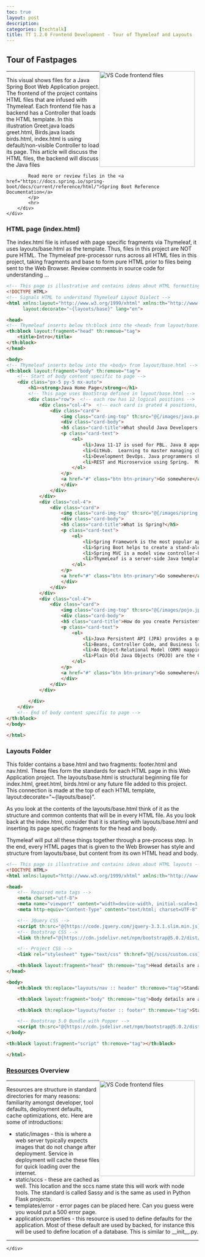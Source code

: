 ```yaml
---
toc: true
layout: post
description: 
categories: [techtalk]
title: TT 1.2.0 Frontend Development - Tour of Thymeleaf and Layouts
---
```


## Tour of Fastpages

<div>
    <div>
        <div style="float: right; margin: 0px 10px 10px 0px;">
            <a href="https://github.com/nighthawkcoders/spring_portfolio">
                <img atl="Frontend Files" src="{{site.baseurl}}/images/frontend.png" title="VS Code frontend files"
                width="250">
            </a>
        </div>
        <div>
            <hr>
            <p>
            This visual shows files for a Java Spring Boot Web Application project.  The frontend of the project contains HTML files that are infused with Thymeleaf.  Each frontend file has a backend has a Controller that loads the HTML template.  In this illustration Greet.java loads greet.html, Birds.java loads birds.html, index.html is using default/non-visible Controller to load its page.  This article will discuss the HTML files, the backend will discuss the Java files
        
            Read more or review files in the <a href="https://docs.spring.io/spring-boot/docs/current/reference/html/">Spring Boot Reference Documentation</a>
            </p>
            <hr>
        </div>
    </div>
</div>

### HTML page (index.html)

The index.html file is infused with page specific fragments via Thymeleaf, it uses layouts/base.html as the template.  Thus, files in this project are NOT pure HTML.  The Thymeleaf pre-processor runs across all HTML files in this project, taking fragments and base to form pure HTML prior to files being sent to the Web Browser.  Review comments in source code for understanding ...

```html
<!-- This page is illustrative and contains ideas about HTML formatting -->
<!DOCTYPE HTML>
<!-- Signals HTML to understand Thymeleaf Layout Dialect -->
<html xmlns:layout="http://www.w3.org/1999/xhtml" xmlns:th="http://www.w3.org/1999/xhtml"
      layout:decorate="~{layouts/base}" lang="en">

<head>
<!-- Thymeleaf inserts below th:block into the <head> from layout/base.html -->
<th:block layout:fragment="head" th:remove="tag">
    <title>Intro</title>
</th:block>
</head>

<body>
<!-- Thymeleaf inserts below into the <body> from layout/base.html -->
<th:block layout:fragment="body" th:remove="tag">
    <!-- Start of body content specific to page -->
    <div class="px-5 py-5 mx-auto">
        <h1><strong>Java Home Page</strong></h1> 
        <!-- This page uses BootStrap defined in layout/base.html -->
        <div class="row">  <!-- each row has 12 logical positions -->
            <div class="col-4">  <!-- each card is grated 4 positions, 3 cards to a row -->
                <div class="card">
                    <img class="card-img-top" th:src="@{/images/java.png}" alt="Java Development" height="250">
                    <div class="card-body">
                    <h5 class="card-title">What should Java Developers learn?</h5>
                    <p class="card-text">
                        <ol>
                            <li>Java 11-17 is used for PBL. Java 8 appears to be College Board standard.  Java features like Reactive Streams, HTTP2 client, JShell, React JS are more recent than 8.</li>
                            <li>GitHub.  Learning to master managing change, branches, pull requests, and more.</li>
                            <li>Development DevOps. Java programmers should have a passion for managing the environment and learning automation (Git, Maven, Docker).</li>
                            <li>REST and Microservice using Spring.  Mastering creating and consuming RESTful APIs</li>
                        </ol>
                    </p>
                    <a href="#" class="btn btn-primary">Go somewhere</a>
                    </div>
                </div>
            </div>
            <div class="col-4">
                <div class="card">
                    <img class="card-img-top" th:src="@{/images/spring.png}" alt="Spring Development" height="250">
                    <div class="card-body">
                    <h5 class="card-title">What is Spring?</h5>
                    <p class="card-text">
                        <ol>
                            <li>Spring Framework is the most popular application development framework of Java. </li>
                            <li>Spring Boot helps to create a stand-alone application with less configuration.</li>
                            <li>Spring MVC is a model view controller-based web framework under the Spring framework.</li>
                            <li>ThymeLeaf is a server-side Java template engine, supports HTML5 JVM web development, and provides full integration with Spring Framework.</li>
                        </ol>
                    </p>
                    <a href="#" class="btn btn-primary">Go somewhere</a>
                    </div>
                </div>
            </div>
            <div class="col-4">
                <div class="card">
                    <img class="card-img-top" th:src="@{/images/pojo.jpeg}" alt="Java Persistence" height="250">
                    <div class="card-body">
                    <h5 class="card-title">How do you create Persistent data?</h5>
                    <p class="card-text">
                        <ol>
                            <li>Java Persistent API (JPA) provides a query language that allows create, read, update, and delete objects from a database.</li>
                            <li>Beans, Controller Code, and Business logic interact with the JPA to manage data in and out of the Database.</li>
                            <li>An Object-Relational Model (ORM) mapping Java classes (entities + supporting structures) with a relational database</li>
                            <li>Plain Old Java Objects (POJO) are the Class definitions that are foundations for JPA and ORM, see the @entity declaration over the Class definition.</li>
                        </ol>
                    </p>
                    <a href="#" class="btn btn-primary">Go somewhere</a>
                    </div>
                </div>
            </div>
            
        </div>
    </div>
    <!-- End of body content specific to page -->
</th:block>
</body>

</html>
```

### Layouts Folder
This folder contains a base.html and two fragments: footer.html and nav.html.  These files form the standards for each HTML page in this Web Application project.  The layouts/base.html is structural beginning file for index.html, greet.html, birds.html or any future file added to this project.  This connection is made at the top of each HTML template, layout:decorate="~{layouts/base}".

As you look at the contents of the layouts/base.html think of it as the structure and common contents that will be in every HTML file.  As you look back at the index.html, consider that it is starting with layouts/base.html and inserting its page specific fragments for the head and body.

Thymeleaf will put all these things together through a pre-process step.  In the end, every HTML pages that is given to the Web Browser has style and structure from layouts/base, but content from its own HTML head and body.

```html
<!-- This page is illustrative and contains ideas about HTML layouts -->
<!DOCTYPE HTML>
<html xmlns:layout="http://www.w3.org/1999/xhtml" xmlns:th="http://www.w3.org/1999/xhtml" lang="en">

<head>
    <!-- Required meta tags -->
    <meta charset="utf-8">
    <meta name="viewport" content="width=device-width, initial-scale=1, shrink-to-fit=no">
    <meta http-equiv="Content-Type" content="text/html; charset=UTF-8" />

    <!-- JQuery CSS -->
    <script th:src="@{https://code.jquery.com/jquery-3.3.1.slim.min.js}" integrity="sha384-q8i/X+965DzO0rT7abK41JStQIAqVgRVzpbzo5smXKp4YfRvH+8abtTE1Pi6jizo" crossorigin="anonymous"></script>
    <!-- Bootstrap CSS -->
    <link th:href="@{https://cdn.jsdelivr.net/npm/bootstrap@5.0.2/dist/css/bootstrap.min.css}" rel="stylesheet" integrity="sha384-EVSTQN3/azprG1Anm3QDgpJLIm9Nao0Yz1ztcQTwFspd3yD65VohhpuuCOmLASjC" crossorigin="anonymous">

    <!-- Project CSS -->
    <link rel="stylesheet" type="text/css" th:href="@{/scss/custom.css}">

    <th:block layout:fragment="head" th:remove="tag">Head details are added by ThymeLeaf layout consumer</th:block>
</head>

<body>
    <th:block th:replace="layouts/nav :: header" th:remove="tag">Standard header and Navigation</th:block>

    <th:block layout:fragment="body" th:remove="tag">Body details are added by ThymeLeaf layout consumer</th:block>

    <th:block th:replace="layouts/footer :: footer" th:remove="tag">Standard footer</th:block>

    <!-- Bootstrap 5.0 Bundle with Popper -->
    <script th:src="@{https://cdn.jsdelivr.net/npm/bootstrap@5.0.2/dist/js/bootstrap.bundle.min.js}" integrity="sha384-MrcW6ZMFYlzcLA8Nl+NtUVF0sA7MsXsP1UyJoMp4YLEuNSfAP+JcXn/tWtIaxVXM" crossorigin="anonymous"></script>
</body>

<th:block layout:fragment="script" th:remove="tag"></th:block>

</html>
```

### [Resources](images/resources.png) Overview
<div>
    <div>
        <div style="float: right; margin: 0px 10px 10px 0px;">
            <a href="https://github.com/nighthawkcoders/spring_portfolio">
                <img atl="Frontend Files" src="{{site.baseurl}}/images/resources.png" title="VS Code frontend files"
                width="250">
            </a>
        </div>
        <div>
            <hr>
            <p>
            Resources are structure in standard directories for many reasons: familiarity amongst developer, tool defaults, deployment defaults, cache optimizations, etc.  Here are some of introductions:
            </p>
            <ul>
                <li> static/images - this is where a web server typically expects images that do not change after deployment.  Service in deployment will cache these files for quick loading over the internet.
                </li>
                <li> static/sccs - these are cached as well.  This location and the sccs name state this will work with node tools.  The standard is called Sassy and is the same as used in Python Flask projects.
                </li> 
                <li> templates/error - error pages can be placed here.  Can you guess were you would put a 500 error page.  
                </li> 
                <li> application.properties - this resource is used to define defaults for the application.  Most of these default are used by backed, for instance this will be used to define location of a database.  This is similar to __init__.py.
                </li>
            </ul>
            <hr>
        </div>
        
    </div>
</div>